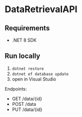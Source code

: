 # DataRetrievalAPI

## Requirements
- .NET 8 SDK

## Run locally
1. `dotnet restore`
2. `dotnet ef database update`
3. open in Visual Studio

Endpoints:
- GET /data/{id}
- POST /data
- PUT /data/{id}
